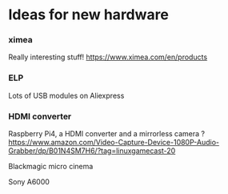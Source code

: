 # Ideas for new hardware

### ximea
Really interesting stuff!
https://www.ximea.com/en/products

### ELP
Lots of USB modules on Aliexpress

### HDMI converter
Raspberry Pi4, a HDMI converter and a mirrorless camera ?
https://www.amazon.com/Video-Capture-Device-1080P-Audio-Grabber/dp/B01N4SM7H6/?tag=linuxgamecast-20

Blackmagic micro cinema

Sony A6000
